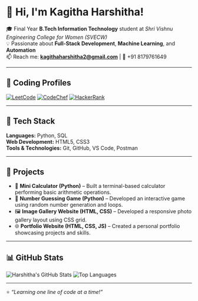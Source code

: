 
# 👋 Hi, I'm Kagitha Harshitha!

🎓 Final Year **B.Tech Information Technology** student at *Shri Vishnu Engineering College for Women (SVECW)*  
💡 Passionate about **Full-Stack Development**, **Machine Learning**, and **Automation**  
📫 Reach me: **kagithaharshitha2@gmail.com** | 📱 +91 8179761649  

---

## 🧩 Coding Profiles
[![LeetCode](https://img.shields.io/badge/LeetCode-FFA116?style=for-the-badge&logo=leetcode&logoColor=black)](https://leetcode.com/)
[![CodeChef](https://img.shields.io/badge/CodeChef-5B4638?style=for-the-badge&logo=codechef&logoColor=white)](https://www.codechef.com/)
[![HackerRank](https://img.shields.io/badge/HackerRank-00EA64?style=for-the-badge&logo=hackerrank&logoColor=white)](https://www.hackerrank.com/)


---

## 🚀 Tech Stack
**Languages:** Python, SQL  
**Web Development:** HTML5, CSS3  
**Tools & Technologies:** Git, GitHub, VS Code, Postman  

---

## 💼 Projects
- 🧮 **Mini Calculator (Python)** – Built a terminal-based calculator performing basic arithmetic operations.  
- 🎯 **Number Guessing Game (Python)** – Developed an interactive game using random number generation and loops.  
- 🖼️ **Image Gallery Website (HTML, CSS)** – Developed a responsive photo gallery layout using CSS grid.  
- 🌐 **Portfolio Website (HTML, CSS, JS)** – Created a personal portfolio showcasing projects and skills.  


---

## 📊 GitHub Stats
![Harshitha's GitHub Stats](https://github-readme-stats.vercel.app/api?username=harshithakagitha&show_icons=true&theme=radical)
![Top Languages](https://github-readme-stats.vercel.app/api/top-langs/?username=harshithakagitha&layout=compact&theme=radical)

---

⭐ *“Learning one line of code at a time!”*  

